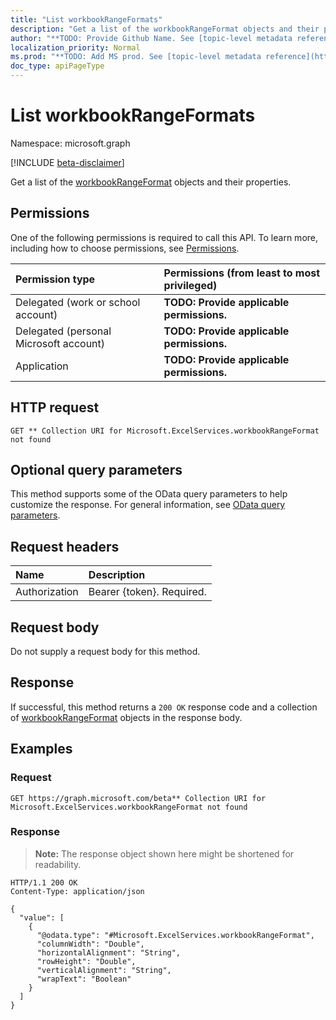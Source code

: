```yaml
---
title: "List workbookRangeFormats"
description: "Get a list of the workbookRangeFormat objects and their properties."
author: "**TODO: Provide Github Name. See [topic-level metadata reference](https://msgo.azurewebsites.net/add/document/guidelines/metadata.html#topic-level-metadata)**"
localization_priority: Normal
ms.prod: "**TODO: Add MS prod. See [topic-level metadata reference](https://msgo.azurewebsites.net/add/document/guidelines/metadata.html#topic-level-metadata)**"
doc_type: apiPageType
---
```


# List workbookRangeFormats
Namespace: microsoft.graph

[!INCLUDE [beta-disclaimer](../../includes/beta-disclaimer.md)]

Get a list of the [workbookRangeFormat](../resources/workbookrangeformat.md) objects and their properties.

## Permissions
One of the following permissions is required to call this API. To learn more, including how to choose permissions, see [Permissions](/graph/permissions-reference).

|Permission type|Permissions (from least to most privileged)|
|:---|:---|
|Delegated (work or school account)|**TODO: Provide applicable permissions.**|
|Delegated (personal Microsoft account)|**TODO: Provide applicable permissions.**|
|Application|**TODO: Provide applicable permissions.**|

## HTTP request

<!-- {
  "blockType": "ignored"
}
-->
``` http
GET ** Collection URI for Microsoft.ExcelServices.workbookRangeFormat not found
```

## Optional query parameters
This method supports some of the OData query parameters to help customize the response. For general information, see [OData query parameters](/graph/query-parameters).

## Request headers
|Name|Description|
|:---|:---|
|Authorization|Bearer {token}. Required.|

## Request body
Do not supply a request body for this method.

## Response

If successful, this method returns a `200 OK` response code and a collection of [workbookRangeFormat](../resources/workbookrangeformat.md) objects in the response body.

## Examples

### Request
<!-- {
  "blockType": "request",
  "name": "list_workbookrangeformat"
}
-->
``` http
GET https://graph.microsoft.com/beta** Collection URI for Microsoft.ExcelServices.workbookRangeFormat not found
```


### Response
>**Note:** The response object shown here might be shortened for readability.
<!-- {
  "blockType": "response",
  "truncated": true,
  "@odata.type": "Collection(Microsoft.ExcelServices.workbookRangeFormat)"
}
-->
``` http
HTTP/1.1 200 OK
Content-Type: application/json

{
  "value": [
    {
      "@odata.type": "#Microsoft.ExcelServices.workbookRangeFormat",
      "columnWidth": "Double",
      "horizontalAlignment": "String",
      "rowHeight": "Double",
      "verticalAlignment": "String",
      "wrapText": "Boolean"
    }
  ]
}
```

